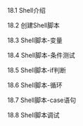 18.1 Shell介绍

18.2 创建Shell脚本

18.3 Shell脚本-变量

18.4 Shell脚本-条件测试

18.5 Shell脚本-if判断

18.6 Shell脚本-循环

18.7 Shell脚本-case语句

18.8 Shell脚本调试

